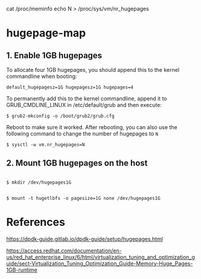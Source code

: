 cat /proc/meminfo
echo N > /proc/sys/vm/nr_hugepages

# hugepage-map

## 1. Enable 1GB hugepages 
To allocate four 1GB hugepages, you should append this to the kernel commandline when booting:

<code>default_hugepagesz=1G hugepagesz=1G hugepages=4</code>

To permanently add this to the kernel commandline, append it to GRUB_CMDLINE_LINUX in /etc/default/grub and then execute:

<code>$ grub2-mkconfig -o /boot/grub2/grub.cfg</code>

Reboot to make sure it worked. After rebooting, you can also use the following command to change the number of hugepages to <code>N</code>

<code>$ sysctl -w vm.nr_hugepages=N</code>

## 2. Mount 1GB hugepages on the host
<code>
$ mkdir /dev/hugepages1G
  
$ mount -t hugetlbfs -o pagesize=1G none /dev/hugepages1G
</code>

# References
https://dpdk-guide.gitlab.io/dpdk-guide/setup/hugepages.html

https://access.redhat.com/documentation/en-us/red_hat_enterprise_linux/6/html/virtualization_tuning_and_optimization_guide/sect-Virtualization_Tuning_Optimization_Guide-Memory-Huge_Pages-1GB-runtime
